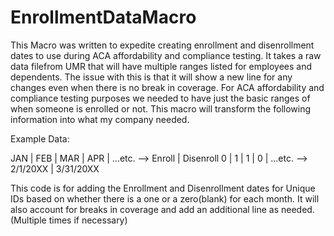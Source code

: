 # EnrollmentDataMacro
This Macro was written to expedite creating enrollment and disenrollment
dates to use during ACA affordability and compliance testing. It takes a 
raw data filefrom UMR that will have multiple ranges listed for employees 
and dependents. The issue with this is that it will show a new line for 
any changes even when there is no break in coverage. For ACA affordability 
and compliance testing purposes we needed to have just the basic ranges of 
when someone is enrolled or not. This macro will transform the following 
information into what my company needed.

Example Data:

JAN | FEB | MAR | APR | ...etc. --> Enroll   | Disenroll
 0  |  1  |  1  |  0  | ...etc. --> 2/1/20XX | 3/31/20XX

This code is for adding the Enrollment and Disenrollment dates for Unique 
IDs based on whether there is a one or a zero(blank) for each month. It 
will also account for breaks in coverage and add an additional line as 
needed.(Multiple times if necessary)
